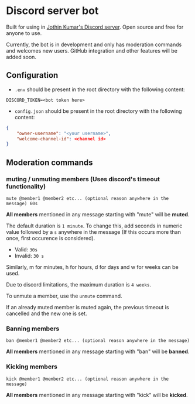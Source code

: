 # Discord server bot

Built for using in [Jothin Kumar's Discord server](https://joth.in/dc). Open source and free for anyone to use.

Currently, the bot is in development and only has moderation commands and welcomes new users. GitHub integration and other features will be added soon.

## Configuration

- `.env` should be present in the root directory with the following content:

```env
DISCORD_TOKEN=<bot token here>
```

- `config.json` should be present in the root directory with the following content:

```json
{
    "owner-username": "<your username>",
    "welcome-channel-id": <channel id>
}
```

## Moderation commands

### muting / unmuting members (Uses discord's timeout functionality)

`mute @member1 @member2 etc... (optional reason anywhere in the message) 60s`

**All members** mentioned in any message starting with "mute" will be **muted**.

The default duration is `1 minute`. To change this, add seconds in numeric value followed by a `s` anywhere in the message (If this occurs more than once, first occurence is considered).

- Valid: `30s`
- Invalid: `30 s`

Similarly, m for minutes, h for hours, d for days and w for weeks can be used.

Due to discord limitations, the maximum duration is `4 weeks`.

To unmute a member, use the `unmute` command.

If an already muted member is muted again, the previous timeout is cancelled and the new one is set.

### Banning members

`ban @member1 @member2 etc... (optional reason anywhere in the message)`

**All members** mentioned in any message starting with "ban" will be **banned**.

### Kicking members

`kick @member1 @member2 etc... (optional reason anywhere in the message)`

**All members** mentioned in any message starting with "kick" will be **kicked**.
